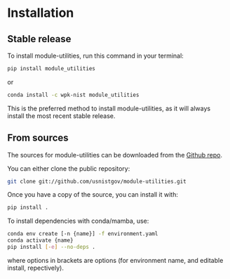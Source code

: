 # Installation

## Stable release

To install module-utilities, run this command in your terminal:

```bash
pip install module_utilities
```

or

```bash
conda install -c wpk-nist module_utilities
```

This is the preferred method to install module-utilities, as it will always
install the most recent stable release.

## From sources

The sources for module-utilities can be downloaded from the [Github repo].

You can either clone the public repository:

```bash
git clone git://github.com/usnistgov/module-utilities.git
```

Once you have a copy of the source, you can install it with:

```bash
pip install .
```

To install dependencies with conda/mamba, use:

```bash
conda env create [-n {name}] -f environment.yaml
conda activate {name}
pip install [-e] --no-deps .
```

where options in brackets are options (for environment name, and editable
install, repectively).

[github repo]: https://github.com/usnistgov/module-utilities
